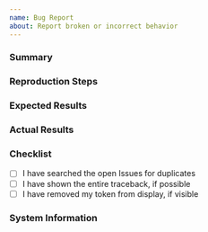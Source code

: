 ```yaml
---
name: Bug Report
about: Report broken or incorrect behavior
---
```


### Summary

<!-- A summary of your bug report -->

### Reproduction Steps

<!-- What you did to make it happen. Ideally there should be a short code snippet in this section to help reproduce the bug. -->

### Expected Results

<!-- What you expected to happen -->

### Actual Results

<!-- What actually happened. If there is a traceback, please show the entire thing. -->

### Checklist

<!-- Put an x inside [ ] to check it, like so: [x] -->

-   [ ] I have searched the open Issues for duplicates
-   [ ] I have shown the entire traceback, if possible
-   [ ] I have removed my token from display, if visible

### System Information

<!-- Run `python -m callofduty -v` and paste this information below. -->
<!-- This command is available in v1.1.0 or higher. If you are unable to run this command, paste basic info (e.g. Python version, library version, and your operating system -->
